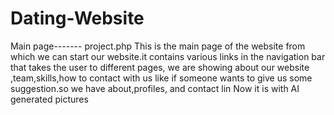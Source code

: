 # Dating-Website
Main page------- project.php This is the main page of the website from which we can start our website.it contains various links in the navigation bar that takes the user to different pages, we are showing about our website ,team,skills,how to contact with us like if someone wants to give us some suggestion.so we have about,profiles, and contact lin
Now it is with AI generated pictures
